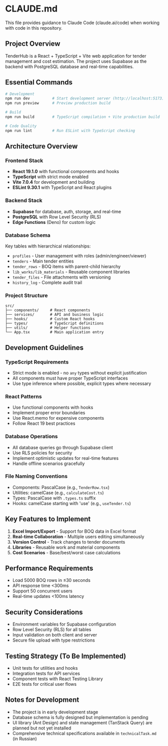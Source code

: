 # CLAUDE.md

This file provides guidance to Claude Code (claude.ai/code) when working with code in this repository.

## Project Overview

TenderHub is a React + TypeScript + Vite web application for tender management and cost estimation. The project uses Supabase as the backend with PostgreSQL database and real-time capabilities.

## Essential Commands

```bash
# Development
npm run dev          # Start development server (http://localhost:5173)
npm run preview      # Preview production build

# Build
npm run build        # TypeScript compilation + Vite production build

# Code Quality
npm run lint         # Run ESLint with TypeScript checking
```

## Architecture Overview

### Frontend Stack
- **React 19.1.0** with functional components and hooks
- **TypeScript** with strict mode enabled
- **Vite 7.0.4** for development and building
- **ESLint 9.30.1** with TypeScript and React plugins

### Backend Stack
- **Supabase** for database, auth, storage, and real-time
- **PostgreSQL** with Row Level Security (RLS)
- **Edge Functions** (Deno) for custom logic

### Database Schema
Key tables with hierarchical relationships:
- `profiles` - User management with roles (admin/engineer/viewer)
- `tenders` - Main tender entities
- `tender_rows` - BOQ items with parent-child hierarchy
- `lib_works/lib_materials` - Reusable component libraries
- `tender_files` - File attachments with versioning
- `history_log` - Complete audit trail

### Project Structure
```
src/
├── components/     # React components
├── services/       # API and business logic
├── hooks/          # Custom React hooks  
├── types/          # TypeScript definitions
├── utils/          # Helper functions
└── App.tsx         # Main application entry
```

## Development Guidelines

### TypeScript Requirements
- Strict mode is enabled - no `any` types without explicit justification
- All components must have proper TypeScript interfaces
- Use type inference where possible, explicit types where necessary

### React Patterns
- Use functional components with hooks
- Implement proper error boundaries
- Use React.memo for expensive components
- Follow React 19 best practices

### Database Operations
- All database queries go through Supabase client
- Use RLS policies for security
- Implement optimistic updates for real-time features
- Handle offline scenarios gracefully

### File Naming Conventions
- Components: PascalCase (e.g., `TenderRow.tsx`)
- Utilities: camelCase (e.g., `calculateCost.ts`)
- Types: PascalCase with `.types.ts` suffix
- Hooks: camelCase starting with 'use' (e.g., `useTender.ts`)

## Key Features to Implement

1. **Excel Import/Export** - Support for BOQ data in Excel format
2. **Real-time Collaboration** - Multiple users editing simultaneously
3. **Version Control** - Track changes to tender documents
4. **Libraries** - Reusable work and material components
5. **Cost Scenarios** - Base/best/worst case calculations

## Performance Requirements
- Load 5000 BOQ rows in ≤30 seconds
- API response time <300ms
- Support 50 concurrent users
- Real-time updates <100ms latency

## Security Considerations
- Environment variables for Supabase configuration
- Row Level Security (RLS) for all tables
- Input validation on both client and server
- Secure file upload with type restrictions

## Testing Strategy (To Be Implemented)
- Unit tests for utilities and hooks
- Integration tests for API services
- Component tests with React Testing Library
- E2E tests for critical user flows

## Notes for Development
- The project is in early development stage
- Database schema is fully designed but implementation is pending
- UI library (Ant Design) and state management (TanStack Query) are planned but not yet installed
- Comprehensive technical specifications available in `technicalTask.md` (in Russian)